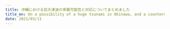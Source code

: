 ```yaml
---
title: 沖縄における巨大津波の来襲可能性と対応についてまとめました
title_en: On a possibility of a huge tsunami in Okinawa, and a countermeasure against it.
date: 2021/03/11
---
```

